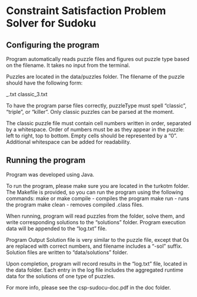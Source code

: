 # Constraint Satisfaction Problem Solver for Sudoku

## Configuring the program

Program automatically reads puzzle files and figures out puzzle type based on the filename. It takes no input from the terminal.

Puzzles are located in the data/puzzles folder. The filename of the puzzle should have the following form: 

<puzzleType>_<id>.txt
classic_3.txt

To have the program parse files correctly, puzzleType must spell “classic”, “triple”, or “killer”. Only classic puzzles can be parsed at the moment.

The classic puzzle file must contain cell numbers written in order, separated by a whitespace. Order of numbers must be as they appear in the puzzle: left to right, top to bottom. Empty cells should be represented by a “0”.  Additional whitespace can be added for readability.

## Running the program

Program was developed using Java.

To run the program, please make sure you are located in the turkotm folder. The Makefile is provided, so you can run the program using the following commands:
make or make compile - compiles the program
make run - runs the program
make clean - removes compiled .class files.

When running, program will read puzzles from the folder, solve them, and write corresponding solutions to the “solutions” folder. Program execution data will be appended to the “log.txt” file.

Program Output
Solution file is very similar to the puzzle file, except that 0s are replaced with correct numbers, and filename includes a “-sol” suffix. Solution files are written to 
“data/solutions” folder.

Upon completion, program will record results in the “log.txt” file, located in the data folder. Each entry in the log file includes the aggregated runtime data for the solutions of one type of puzzles. 

For more info, please see the csp-sudocu-doc.pdf in the doc folder.
